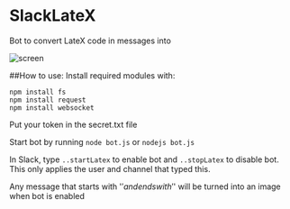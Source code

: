 # SlackLateX
Bot to convert LateX code in messages into 

![screen]

##How to use:
Install required modules with:
```
npm install fs
npm install request
npm install websocket
```

Put your token in the secret.txt file 

Start bot by running `node bot.js` or `nodejs bot.js`

In Slack, type `..startLatex` to enable bot and `..stopLatex` to disable bot. This only applies the user and channel that typed this. 

Any message that starts with '$' and ends with '$' will be turned into an image when bot is enabled


[screen]:http://i.imgur.com/7xbkJ6P.png

